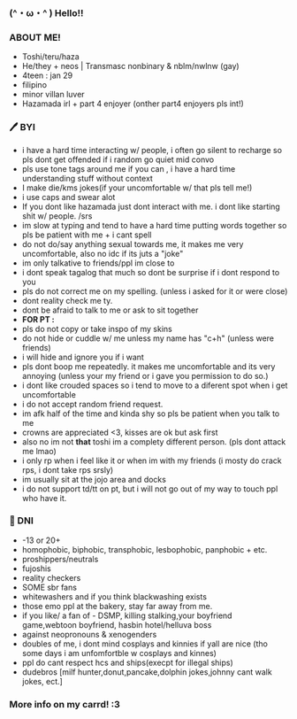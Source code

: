 ### (^・ω・^ ) Hello!!

### __ABOUT ME!__
- Toshi/teru/haza
- He/they + neos | Transmasc nonbinary & nblm/nwlnw (gay)
- 4teen : jan 29
- filipino 
- minor villan luver 
- Hazamada irl + part 4 enjoyer (onther part4 enjoyers pls int!)

### 🖊 BYI
- i have a hard time interacting w/ people, i often go silent to recharge so pls dont get offended if i random go quiet mid convo
- pls use tone tags around me if you can , i have a hard time understanding stuff without context 
- I make die/kms jokes(if your uncomfortable w/ that pls tell me!)
- i use caps and swear alot
- If you dont like hazamada just dont interact with me. i dont like starting shit w/ people. /srs
- im slow at typing and tend to have a hard time putting words together so pls be patient with me + i cant spell
- do not do/say anything sexual towards me, it makes me very uncomfortable, also no idc if its juts a "joke"
- im only talkative to friends/ppl im close to
- i dont speak tagalog that much so dont be surprise if i dont respond to you
- pls do not correct me on my spelling. (unless i asked for it or were close)
- dont reality check me ty.
- dont be afraid to talk to me or ask to sit together
-  __FOR PT :__
- pls do not copy or take inspo of my skins
- do not hide or cuddle w/ me unless my name has "c+h" (unless were friends)
- i will hide and ignore you if i want 
- pls dont boop me repeatedly. it makes me uncomfortable and its very annoying (unless your my friend or i gave you permission to do so.)
- i dont like crouded spaces so i tend to move to a diferent spot when i get uncomfortable
- i do not accept random friend request.
- im afk half of the time and kinda shy so pls be patient when you talk to me
- crowns are appreciated <3, kisses are ok but ask first 
- also no im not __that__ toshi im a complety different person. (pls dont attack me lmao)
- i only rp when i feel like it or when im with my friends (i mosty do crack rps, i dont take rps srsly)
- im usually sit at the jojo area and docks
- i do not support td/tt on pt, but i will not go out of my way to touch ppl who have it.

### 🔪 DNI
- -13 or 20+
- homophobic, biphobic, transphobic, lesbophobic, panphobic + etc.
- proshippers/neutrals
- fujoshis 
- reality checkers
- SOME sbr fans
- whitewashers and if you think blackwashing exists
- those emo ppl at the bakery, stay far away from me.
- if you like/ a fan of - DSMP, killing stalking,your boyfriend game,webtoon boyfriend, hasbin hotel/helluva boss 
- against neopronouns & xenogenders
- doubles of me, i dont mind cosplays and kinnies if yall are nice (tho some days i am unfomfortble w cosplays and kinnes)
- ppl do cant respect hcs and ships(execpt for illegal ships)
- dudebros [milf hunter,donut,pancake,dolphin jokes,johnny cant walk jokes, ect.]

### More info on my carrd! :3
